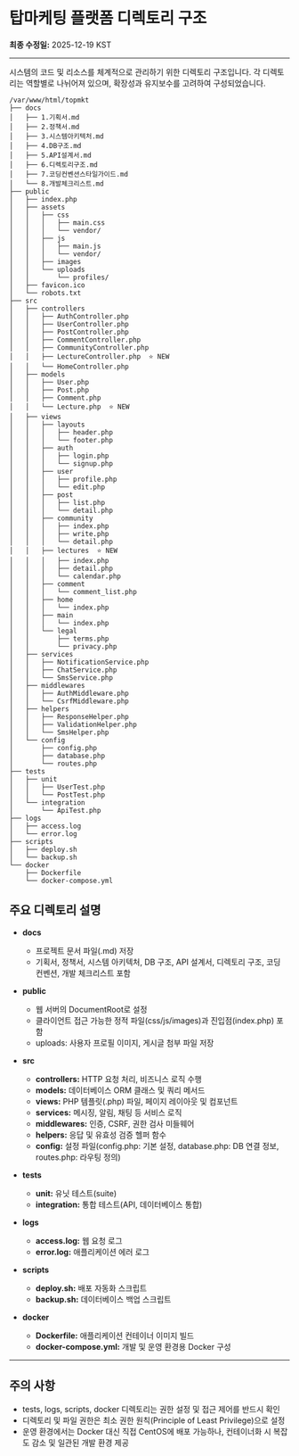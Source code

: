 # 탑마케팅 플랫폼 디렉토리 구조

**최종 수정일:** 2025-12-19 KST

---

시스템의 코드 및 리소스를 체계적으로 관리하기 위한 디렉토리 구조입니다. 각 디렉토리는 역할별로 나뉘어져 있으며, 확장성과 유지보수를 고려하여 구성되었습니다.

```
/var/www/html/topmkt
├── docs
│   ├── 1.기획서.md
│   ├── 2.정책서.md
│   ├── 3.시스템아키텍처.md
│   ├── 4.DB구조.md
│   ├── 5.API설계서.md
│   ├── 6.디렉토리구조.md
│   ├── 7.코딩컨벤션스타일가이드.md
│   └── 8.개발체크리스트.md
├── public
│   ├── index.php
│   ├── assets
│   │   ├── css
│   │   │   ├── main.css
│   │   │   └── vendor/
│   │   ├── js
│   │   │   ├── main.js
│   │   │   └── vendor/
│   │   ├── images
│   │   └── uploads
│   │       └── profiles/
│   ├── favicon.ico
│   └── robots.txt
├── src
│   ├── controllers
│   │   ├── AuthController.php
│   │   ├── UserController.php
│   │   ├── PostController.php
│   │   ├── CommentController.php
│   │   ├── CommunityController.php
│   │   ├── LectureController.php  ⭐ NEW
│   │   └── HomeController.php
│   ├── models
│   │   ├── User.php
│   │   ├── Post.php
│   │   ├── Comment.php
│   │   └── Lecture.php  ⭐ NEW
│   ├── views
│   │   ├── layouts
│   │   │   ├── header.php
│   │   │   └── footer.php
│   │   ├── auth
│   │   │   ├── login.php
│   │   │   └── signup.php
│   │   ├── user
│   │   │   ├── profile.php
│   │   │   └── edit.php
│   │   ├── post
│   │   │   ├── list.php
│   │   │   └── detail.php
│   │   ├── community
│   │   │   ├── index.php
│   │   │   ├── write.php
│   │   │   └── detail.php
│   │   ├── lectures  ⭐ NEW
│   │   │   ├── index.php
│   │   │   ├── detail.php
│   │   │   └── calendar.php
│   │   ├── comment
│   │   │   └── comment_list.php
│   │   ├── home
│   │   │   └── index.php
│   │   ├── main
│   │   │   └── index.php
│   │   └── legal
│   │       ├── terms.php
│   │       └── privacy.php
│   ├── services
│   │   ├── NotificationService.php
│   │   ├── ChatService.php
│   │   └── SmsService.php
│   ├── middlewares
│   │   ├── AuthMiddleware.php
│   │   └── CsrfMiddleware.php
│   ├── helpers
│   │   ├── ResponseHelper.php
│   │   ├── ValidationHelper.php
│   │   └── SmsHelper.php
│   └── config
│       ├── config.php
│       ├── database.php
│       └── routes.php
├── tests
│   ├── unit
│   │   ├── UserTest.php
│   │   └── PostTest.php
│   └── integration
│       └── ApiTest.php
├── logs
│   ├── access.log
│   └── error.log
├── scripts
│   ├── deploy.sh
│   └── backup.sh
└── docker
    ├── Dockerfile
    └── docker-compose.yml
```

## 주요 디렉토리 설명

- **docs**  
  - 프로젝트 문서 파일(.md) 저장  
  - 기획서, 정책서, 시스템 아키텍처, DB 구조, API 설계서, 디렉토리 구조, 코딩 컨벤션, 개발 체크리스트 포함

- **public**  
  - 웹 서버의 DocumentRoot로 설정  
  - 클라이언트 접근 가능한 정적 파일(css/js/images)과 진입점(index.php) 포함  
  - uploads: 사용자 프로필 이미지, 게시글 첨부 파일 저장

- **src**  
  - **controllers:** HTTP 요청 처리, 비즈니스 로직 수행  
  - **models:** 데이터베이스 ORM 클래스 및 쿼리 메서드  
  - **views:** PHP 템플릿(.php) 파일, 페이지 레이아웃 및 컴포넌트  
  - **services:** 메시징, 알림, 채팅 등 서비스 로직  
  - **middlewares:** 인증, CSRF, 권한 검사 미들웨어  
  - **helpers:** 응답 및 유효성 검증 헬퍼 함수  
  - **config:** 설정 파일(config.php: 기본 설정, database.php: DB 연결 정보, routes.php: 라우팅 정의)

- **tests**  
  - **unit:** 유닛 테스트(suite)  
  - **integration:** 통합 테스트(API, 데이터베이스 통합)

- **logs**  
  - **access.log:** 웹 요청 로그  
  - **error.log:** 애플리케이션 에러 로그

- **scripts**  
  - **deploy.sh:** 배포 자동화 스크립트  
  - **backup.sh:** 데이터베이스 백업 스크립트

- **docker**  
  - **Dockerfile:** 애플리케이션 컨테이너 이미지 빌드  
  - **docker-compose.yml:** 개발 및 운영 환경용 Docker 구성

---

## 주의 사항
- tests, logs, scripts, docker 디렉토리는 권한 설정 및 접근 제어를 반드시 확인  
- 디렉토리 및 파일 권한은 최소 권한 원칙(Principle of Least Privilege)으로 설정  
- 운영 환경에서는 Docker 대신 직접 CentOS에 배포 가능하나, 컨테이너화 시 복잡도 감소 및 일관된 개발 환경 제공  

